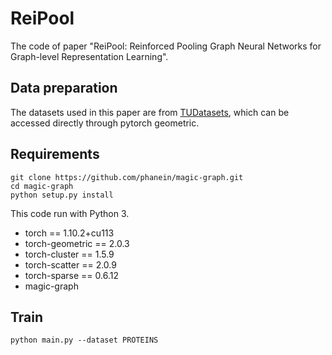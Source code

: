 # ReiPool

The code of paper "ReiPool: Reinforced Pooling Graph Neural Networks for Graph-level Representation Learning".

## Data preparation

The datasets used in this paper are from [TUDatasets](https://chrsmrrs.github.io/datasets/docs/datasets/), which can be accessed directly through pytorch geometric.

## Requirements

    git clone https://github.com/phanein/magic-graph.git
    cd magic-graph
    python setup.py install

This code run with Python 3.
* torch == 1.10.2+cu113
* torch-geometric == 2.0.3
* torch-cluster == 1.5.9
* torch-scatter == 2.0.9
* torch-sparse == 0.6.12
* magic-graph

## Train
    python main.py --dataset PROTEINS
